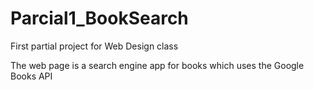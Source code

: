# Parcial1_BookSearch
First partial project for Web Design class

The web page is a search engine app for books which uses the Google Books API